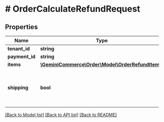 # # OrderCalculateRefundRequest


## Properties


Name | Type | Description | Notes
------------ | ------------- | ------------- | -------------
**tenant_id**| **string** |   | [optional]
**payment_id**| **string** |   | [optional]
**items**| [**\GeminiCommerce\Order\Model\OrderRefundItem[]**](OrderRefundItem.md) |   | [optional]
**shipping**| **bool** | Boolean indicating whether to calculate refund for shipping.  | [optional]


[[Back to Model list]](../../README.md#models) [[Back to API list]](../../README.md#endpoints) [[Back to README]](../../README.md)